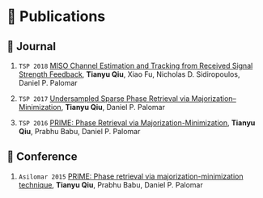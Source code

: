 # 📝 Publications 

## 📝 Journal

1. ``TSP 2018`` [MISO Channel Estimation and Tracking from Received Signal Strength Feedback](https://ieeexplore.ieee.org/abstract/document/8253866), **Tianyu Qiu**, Xiao Fu, Nicholas D. Sidiropoulos, Daniel P. Palomar

1. ``TSP 2017`` [Undersampled Sparse Phase Retrieval via Majorization–Minimization](https://ieeexplore.ieee.org/abstract/document/8017486), **Tianyu Qiu**, Daniel P. Palomar

1. ``TSP 2016`` [PRIME: Phase Retrieval via Majorization-Minimization](https://ieeexplore.ieee.org/abstract/document/7499815), **Tianyu Qiu**, Prabhu Babu, Daniel P. Palomar

## 📝 Conference

1. ``Asilomar 2015`` [PRIME: Phase retrieval via majorization-minimization technique](https://ieeexplore.ieee.org/abstract/document/7421435), **Tianyu Qiu**, Prabhu Babu, Daniel P. Palomar